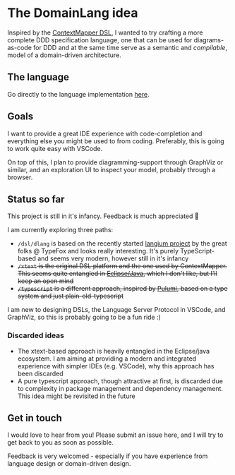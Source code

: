 # The DomainLang idea

Inspired by the [ContextMapper DSL](https://github.com/ContextMapper/context-mapper-dsl), I wanted to try crafting a more complete DDD specification language, one that can be used for diagrams-as-code for DDD and at the same time serve as a semantic and *compilable*, model of a domain-driven architecture.

## The language

Go directly to the language implementation [here](dsl/dlang).

## Goals

I want to provide a great IDE experience with code-completion and everything else you might be used to from coding. Preferably, this is going to work quite easy with VSCode.

On top of this, I plan to provide diagramming-support through GraphViz or similar, and an exploration UI to inspect your model, probably through a browser.

## Status so far

This project is still in it's infancy. Feedback is much appreciated 🤩

I am currently exploring three paths:
- `/dsl/dlang` is based on the recently started [langium project](https://github.com/langium/langium) by the great folks @ TypeFox and looks really interesting. It's purely TypeScript-based and seems very modern, however still in it's infancy
- ~~`/xtext` is the original DSL platform and the one used by ContextMapper. This seems quite entangled in [Eclipse/Java](https://www.eclipse.org/Xtext/), which I don't like, but I'll keep an open mind~~
- ~~`/typescript` is a different approach, inspired by [Pulumi](https://github.com/pulumi), based on a type system and just plain-old-typescript~~

I am new to designing DSLs, the Language Server Protocol in VSCode, and GraphViz, so this is probably going to be a fun ride :)

### Discarded ideas

- The xtext-based approach is heavily entangled in the Eclipse/java ecosystem. I am aiming at providing a modern and integrated experience with simpler IDEs (e.g. VSCode), why this approach has been discarded
- A pure typescript approach, though attractive at first, is discarded due to complexity in package management and dependency management. This idea might be revisited in the future

## Get in touch

I would love to hear from you! Please submit an issue here, and I will try to get back to you as soon as possible.

Feedback is very welcomed - especially if you have experience from language design or domain-driven design.
